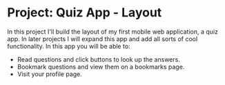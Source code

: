 # Project: Quiz App - Layout

In this project I'll build the layout of my first mobile web application, a quiz app. In later
projects I will expand this app and add all sorts of cool functionality. In this app you will be
able to:

- Read questions and click buttons to look up the answers.
- Bookmark questions and view them on a bookmarks page.
- Visit your profile page.
